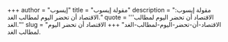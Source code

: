 +++
author = "إيسوب"
title = "مقولة إيسوب"
description = "مقولة إيسوب: الاقتصاد أن تحضر اليوم لمطالب الغد."
quote = '''الاقتصاد أن تحضر اليوم لمطالب الغد.''' 
slug = "الاقتصاد-أن-تحضر-اليوم-لمطالب-الغد"
+++
الاقتصاد أن تحضر اليوم لمطالب الغد.
